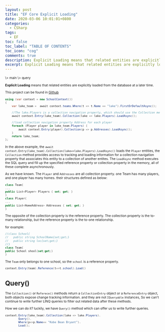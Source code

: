 ```yaml
---
layout: post
title: "EF Core Explicit Loading"
date: 2020-03-06 10:01:01+0800
categories:
  - CSharp
tags:
  - EF
toc: false
toc_label: "TABLE OF CONTENTS"
toc_icon: "cog"
comments: true
description: Explicit Loading means that related entities are explicitly loaded from the database at a later time.
excerpt: Explicit Loading means that related entities are explicitly loaded from the database at a later time.
---
```

<span style="font-size: 0.75em;">
\>
<a href="/blog/csharp/2020/02/28/Entitiy-Framework-Tutorial/" style="cursor: pointer;text-decoration: none;">main</a>
\>
<a href="/blog/csharp/2020/02/28/EF-Core-Load-Related-Entities/" style="cursor: pointer;text-decoration: none;">query</a>
<span>

**Explicit Loading** means that related entities are explicitly loaded from the database at a later time.

This project can be found in [Github][1]


```c#
using (var context = new SchoolContext())
{
    var lake_team =  await context.teams.Where(t => t.Name == "lake").FirstOrDefaultAsync();

    //The lake.Players is a collection navigation property, which should use the Collection method.
    await context.Entry(lake_team).Collection(lake => lake.Players).LoadAsync();

    //load collection navigation property Address for each player 
    foreach (Player player in lake_team.Players) {
        await context.Entry(player).Collection(p => p.Addresses).LoadAsync();
    }
    return lake_team;
};
```

In the above example, the  `await context.Entry(lake_team).Collection(lake=>lake.Players).LoadAsync()` loads the  `Player` entities, the  `Collection` method provides access to tracking and loading information for a collection navigation property that associates this entity to a collection of another entites. The `LoadAsync` method executes the SQL query and fill up the specified reference property or collection property in the memory, all of these complete asynchronously.


As we have known. The  `Player` and `Addresses` are all collection property. one Team has many players, and one player has many homes. their structures defined as below:
```c#
class Team{
...
public List<Player> Players { set; get; }
}
class Player{
...
public List<HomeAddress> Addresses { set; get; }
}
```
The opposite of the collection property is the reference property. The collection property is the to-many relationship, but the reference property is the to-one relationship.

for example:
```c#
//class School{
//   public string SchoolName{set;get;}
//   public string loc{set;get;}
//}
class Team{
public School shool{set;get;}
}
```
The `Team` only belongs to one school, so the `school` is a reference property. 
```c#
context.Entry(team).Reference(t=>t.school).Load()
```

#  Query()
The `Collection()` or `Referece()` methods return a `CollectionEntry` object or a `ReferenceEntry` object, both objects expose change tracking information. and they are not `IQueryable` instances, So we can't continue to write further LINQ queries to filter out related data after these methods.

How we can do it? luckily, we have `Query()` method which can offer us to write further queries.
```c#
context.Entry(lake_team).Collection(lake => lake.Players).
        Query().
        Where(p=>p.Name== "Kobe Bean Bryant").
        Load();
```



[1]: https://github.com/voltwu/C-Sharp-Console-Application-EF-Core-Example/tree/921b247932ec61bf7a10d4392413e4f377652c97